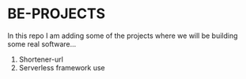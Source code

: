 # BE-PROJECTS
In this repo I am adding some of the projects where we will be building some real software...

1. Shortener-url
2. Serverless framework use
